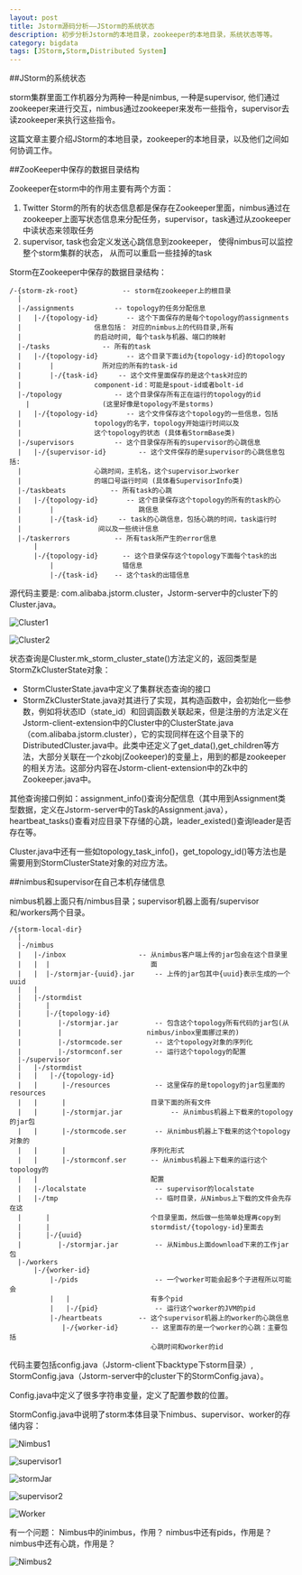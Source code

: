 ```yaml
---
layout: post
title: Jstorm源码分析——JStorm的系统状态
description: 初步分析Jstorm的本地目录，zookeeper的本地目录，系统状态等等。
category: bigdata
tags: [JStorm,Storm,Distributed System]
---
```


##JStorm的系统状态

storm集群里面工作机器分为两种一种是nimbus, 一种是supervisor, 他们通过zookeeper来进行交互，nimbus通过zookeeper来发布一些指令，supervisor去读zookeeper来执行这些指令。

这篇文章主要介绍JStorm的本地目录，zookeeper的本地目录，以及他们之间如何协调工作。

##ZooKeeper中保存的数据目录结构

Zookeeper在storm中的作用主要有两个方面：

1. Twitter Storm的所有的状态信息都是保存在Zookeeper里面，nimbus通过在zookeeper上面写状态信息来分配任务，supervisor，task通过从zookeeper中读状态来领取任务
2. supervisor, task也会定义发送心跳信息到zookeeper， 使得nimbus可以监控整个storm集群的状态， 从而可以重启一些挂掉的task

Storm在Zookeeper中保存的数据目录结构：

	/-{storm-zk-root}           -- storm在zookeeper上的根目录
	  |
	  |-/assignments          -- topology的任务分配信息
	  |   |-/{topology-id}       -- 这个下面保存的是每个topology的assignments
	  |                  信息包括： 对应的nimbus上的代码目录,所有
	  |                  的启动时间, 每个task与机器、端口的映射
	  |-/tasks             -- 所有的task
	  |   |-/{topology-id}       -- 这个目录下面id为{topology-id}的topology 
	  |       |            所对应的所有的task-id
	  |       |-/{task-id}     -- 这个文件里面保存的是这个task对应的
	  |                  component-id：可能是spout-id或者bolt-id
	  |-/topology             -- 这个目录保存所有正在运行的topology的id
		|                  (这里好像是topology不是storms)
	  |   |-/{topology-id}       -- 这个文件保存这个topology的一些信息，包括
	  |                  topology的名字，topology开始运行时间以及
	  |                  这个topology的状态 (具体看StormBase类)
	  |-/supervisors          -- 这个目录保存所有的supervisor的心跳信息
	  |   |-/{supervisor-id}    	-- 这个文件保存的是supervisor的心跳信息包括: 
	  |                  心跳时间，主机名，这个supervisor上worker
	  |                  的端口号运行时间 (具体看SupervisorInfo类)
	  |-/taskbeats           -- 所有task的心跳
	  |   |-/{topology-id}       -- 这个目录保存这个topology的所有的task的心
	  |       |						跳信息
	  |       |-/{task-id}     -- task的心跳信息，包括心跳的时间，task运行时
	  |                   间以及一些统计信息
	  |-/taskerrors           -- 所有task所产生的error信息
		  |
		  |-/{topology-id}      -- 这个目录保存这个topology下面每个task的出
			  |					错信息
			  |-/{task-id}    -- 这个task的出错信息

源代码主要是: com.alibaba.jstorm.cluster，Jstorm-server中的cluster下的Cluster.java。

![Cluster1](/images/jstorm/image009.png)

![Cluster2](/images/jstorm/image010.png)

状态查询是Cluster.mk_storm_cluster_state()方法定义的，返回类型是StormZkClusterState对象：

* StormClusterState.java中定义了集群状态查询的接口
* StormZkClusterState.java对其进行了实现，其构造函数中，会初始化一些参数，例如将状态ID（state_id）和回调函数关联起来，但是注册的方法定义在Jstorm-client-extension中的Cluster中的ClusterState.java（com.alibaba.jstorm.cluster），它的实现同样在这个目录下的DistributedCluster.java中。此类中还定义了get_data(),get_children等方法，大部分关联在一个zkobj(Zookeeper)的变量上，用到的都是zookeeper的相关方法。这部分内容在Jstorm-client-extension中的Zk中的Zookeeper.java中。

其他查询接口例如：assignment_info()查询分配信息（其中用到Assignment类型数据，定义在Jstorm-server中的Task的Assignment.java），heartbeat_tasks()查看对应目录下存储的心跳，leader_existed()查询leader是否存在等。

Cluster.java中还有一些如topology_task_info()，get_topology_id()等方法也是需要用到StormClusterState对象的对应方法。

##nimbus和supervisor在自己本机存储信息

nimbus机器上面只有/nimbus目录；supervisor机器上面有/supervisor和/workers两个目录。

	/{storm-local-dir}
	  |
	  |-/nimbus
	  |   |-/inbox					-- 从nimbus客户端上传的jar包会在这个目录里
	  |   |  |                         面
	  |   |  |-/stormjar-{uuid}.jar		-- 上传的jar包其中{uuid}表示生成的一个uuid
	  |   |                            
	  |   |-/stormdist
	  |      |
	  |      |-/{topology-id}
	  |         |-/stormjar.jar			-- 包含这个topology所有代码的jar包(从
	  |         |                     nimbus/inbox里面挪过来的)
	  |         |-/stormcode.ser		-- 这个topology对象的序列化
	  |         |-/stormconf.ser		-- 运行这个topology的配置
	  |-/supervisor
	  |   |-/stormdist
	  |   |   |-/{topology-id}
	  |   |      |-/resources			-- 这里保存的是topology的jar包里面的resources
	  |   |      |                     目录下面的所有文件
	  |   |      |-/stormjar.jar			-- 从nimbus机器上下载来的topology的jar包
	  |   |      |-/stormcode.ser		-- 从nimbus机器上下载来的这个topology对象的
	  |   |      |                     序列化形式
	  |   |      |-/stormconf.ser      -- 从nimbus机器上下载来的运行这个topology的
	  |   |                            配置
	  |   |-/localstate					-- supervisor的localstate
	  |   |-/tmp						-- 临时目录，从Nimbus上下载的文件会先存在这
	  |      |                         个目录里面，然后做一些简单处理再copy到
	  |      |                         stormdist/{topology-id}里面去
	  |      |-/{uuid}
	  |         |-/stormjar.jar			-- 从Nimbus上面download下来的工作jar包
	  |-/workers
		  |-/{worker-id}
			  |-/pids					-- 一个worker可能会起多个子进程所以可能会
			  |   |                    有多个pid
			  |   |-/{pid}				-- 运行这个worker的JVM的pid
			  |-/heartbeats			-- 这个supervisor机器上的worker的心跳信息
				 |-/{worker-id}        -- 这里面存的是一个worker的心跳：主要包括
									   心跳时间和worker的id

代码主要包括config.java（Jstorm-client下backtype下storm目录）, StormConfig.java（Jstorm-server中的cluster下的StormConfig.java）。

Config.java中定义了很多字符串变量，定义了配置参数的位置。

StormConfig.java中说明了storm本体目录下nimbus、supervisor、worker的存储内容：

![Nimbus1](/images/jstorm/image011.png)

![supervisor1](/images/jstorm/image012.png)

![stormJar](/images/jstorm/image013.png)

![supervisor2](/images/jstorm/image014.png)

![Worker](/images/jstorm/image015.png)

有一个问题：
Nimbus中的inimbus，作用？
nimbus中还有pids，作用是？
nimbus中还有心跳，作用是？

![Nimbus2](/images/jstorm/image016.png)
						   
									  


